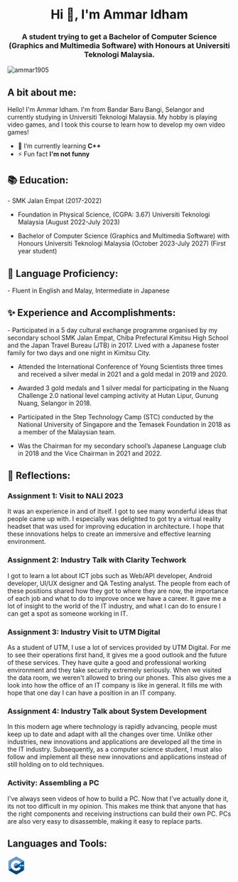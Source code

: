 <h1 align="center">Hi 👋, I'm Ammar Idham</h1>
<h3 align="center">A student trying to get a Bachelor of Computer Science (Graphics and Multimedia Software) with Honours at Universiti Teknologi Malaysia.</h3>

<p align="left"> <img src="https://komarev.com/ghpvc/?username=ammar1905&label=Profile%20views&color=0e75b6&style=flat" alt="ammar1905" /> </p>

<h2 align="left">A bit about me:</h2>
Hello! I'm Ammar Idham. I'm from Bandar Baru Bangi, Selangor and currently studying in Universiti Teknologi Malaysia. My hobby is playing video games, and I took this course to learn how to develop my own video games!

- 🌱 I’m currently learning **C++**
- ⚡ Fun fact **I'm not funny**

<h2 align="left">📚 Education:</h2>
- SMK Jalan Empat (2017-2022)

- Foundation in Physical Science, (CGPA: 3.67) Universiti Teknologi Malaysia (August 2022-July 2023)
  
- Bachelor of Computer Science (Graphics and Multimedia Software) with Honours Universiti Teknologi Malaysia (October 2023-July 2027) (First year student)

<h2 align="left">💬 Language Proficiency:</h2>
- Fluent in English and Malay, Intermediate in Japanese

<h2 align="left">✨ Experience and Accomplishments:</h2>
- Participated in a 5 day cultural exchange programme organised by my secondary school SMK Jalan Empat, Chiba Prefectural Kimitsu High School and the Japan Travel Bureau (JTB) in 2017. Lived with a Japanese foster family for two days and one night in Kimitsu City.

- Attended the International Conference of Young Scientists three times and received a silver medal in 2021 and a gold medal in 2019 and 2020.

- Awarded 3 gold medals and 1 silver medal for participating in the Nuang Challenge 2.0 national level camping activity at Hutan Lipur, Gunung Nuang, Selangor in 2018.
  
- Participated in the Step Technology Camp (STC) conducted by the National University of Singapore and the Temasek Foundation in 2018 as a member of the Malaysian team.
  
- Was the Chairman for my secondary school’s Japanese Language club in 2018 and the Vice Chairman in 2021 and 2022.


<h2 align="left">🔎 Reflections:</h2>
<h3 align="left">Assignment 1: Visit to NALI 2023</h3>
It was an experience in and of itself. I got to see many wonderful ideas that people came up with. I especially was delighted to got try a virtual reality headset that was used for improving education in architecture. I hope that these innovations helps to create an immersive and effective learning environment.


<h3 align="left">Assignment 2: Industry Talk with Clarity Techwork</h3>
I got to learn a lot about ICT jobs such as Web/API developer, Android developer, UI/UX designer and QA Testing analyst. The people from each of these positions shared how they got to where they are now, the importance of each job and what to do to improve once we have a career. It gave me a lot of insight to the world of the IT industry, and what I can do to ensure I can get a spot as someone working in IT.


<h3 align="left">Assignment 3: Industry Visit to UTM Digital</h3>
As a student of UTM, I use a lot of services provided by UTM Digital. For me to see their operations first hand, it gives me a good outlook and the future of these services. They have quite a good and professional working environment and they take security extremely seriously. When we visited the data room, we weren't allowed to bring our phones. This also gives me a look into how the office of an IT company is like in general. It fills me with hope that one day I can have a position in an IT company.


<h3 align="left">Assignment 4: Industry Talk about System Development</h3>
In this modern age where technology is rapidly advancing, people must keep up to date and adapt with all the changes over time. Unlike other industries, new innovations and applications are developed all the time in the IT industry. Subsequently, as a computer science student, I must also follow and implement all these new innovations and applications instead of still holding on to old techniques. 

<h3 align="left">Activity: Assembling a PC</h3>
I've always seen videos of how to build a PC. Now that I've actually done it, its not too difficult in my opinion. This makes me think that anyone that has the right components and receiving instructions can build their own PC. PCs are also very easy to disassemble, making it easy to replace parts.


<h2 align="left">Languages and Tools:</h2>
<p align="left"> <a href="https://www.w3schools.com/cpp/" target="_blank" rel="noreferrer"> <img src="https://raw.githubusercontent.com/devicons/devicon/master/icons/cplusplus/cplusplus-original.svg" alt="cplusplus" width="40" height="40"/> </a> </p>
